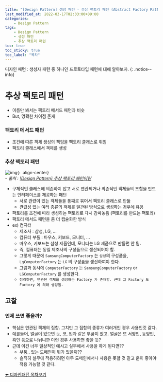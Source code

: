 ```yaml
---
title: "[Design Pattern] 생성 패턴 - 추상 팩토리 패턴 (Abstract Factory Pattern)"
last_modified_at: 2022-03-17T02:33:00+09:00
categories:
    - Design Pattern
tags:
    - Design Pattern
    - 생성 패턴
    - 추상 팩토리 패턴
toc: true
toc_sticky: true
toc_label: "목차"
---
```


디자인 패턴 : 생성자 패턴 중 하나인 프로토타입 패턴에 대해 알아보자.
{: .notice--info}

# 추상 팩토리 패턴

- 이름만 봐서는 팩토리 메서드 패턴과 비슷
- But, 명확한 차이점 존재

### 팩토리 메서드 패턴

- 조건에 따른 객체 생성의 책임을 팩토리 클래스로 위임
- 팩토리 클래스에서 객체를 생성

### 추상 팩토리 패턴

![img](https://user-images.githubusercontent.com/53864640/158662519-44afb0f2-d18f-4ad2-8be1-9b774e11593c.png){: .align-center}
<br>_- 출처 : [[Design Pattern] 추상 팩토리 패턴이란](https://gmlwjd9405.github.io/2018/08/08/abstract-factory-pattern.html)_

- 구체적인 클래스에 의존하지 않고 서로 연관되거나 의존적인 객체들의 조합을 만드는 인터페이스를 제공하는 패턴
    - 서로 관련이 있는 객체들을 통째로 묶어서 팩토리 클래스로 만듦
    - 관련성 있는 여러 종류의 객체를 일관된 방식으로 생성하는 경우에 유용
- 팩토리를 조건에 따라 생성하는 팩토리로 다시 감싸놓음 (팩토리를 만드는 팩토리)
- 팩토리 메서드 패턴을 좀 더 캡슐화한 방식
- ex) 컴퓨터
    - 제조사 : 삼성, LG, ...
    - 컴퓨터 부품 : 마우스, 키보드, 모니터, ...
    - 마우스, 키보드는 삼성 제품인데, 모니터는 LG 제품으로 만들면 안 됨.
    - 즉, 컴퓨터는 동일 제조사의 구성품으로 생산되어야 함.
    - 그렇게 때문에 `SamsungComputerFactory` 는 `삼성`의 구성품을, `LgComputerFactory` 는 `LG` 의 구성품을 생산하여야 한다.
    - 그럼과 동시에 `ComputerFactory` 는 `SamsungComputerFactory` or `LGComputerFactory` 를 생성한다.
    - `정리하면, 연관된 객체를 생성하는 Factory 가 존재함. 근데 그 Factory 도 Factory 에 의해 생성됨.`

## 고찰

### 언제 쓰면 좋을까?

- 핵심은 연관된 객체의 집합. 그치만 그 집합의 종류가 여러개인 경우 사용인것 같다.
- 예를들어, 얼굴이 있으면 눈, 코, 입과 같은 부품이 있고. 얼굴은 또 서양인, 동양인, 흑인 등으로 나뉘니깐 이런 경우 사용하면 좋을 듯?
- 근데 이건 너무 일상적인 예시고 실무에서 사용을 하게 된다면??
    - 부품.. 있는 도메인이 뭐가 있을까??
    - 솔직히 실무에 적용하려면 아무 도메인에서나 사용은 못할 것 같고 운이 좋아야 적용 가능할 것 같다. 

[⬅️ 디자인패턴 목차보기](/design%20pattern/design-pattern-overview/)
